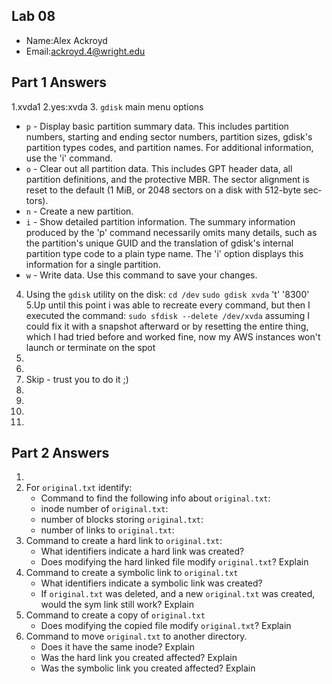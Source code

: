 ## Lab 08

- Name:Alex Ackroyd
- Email:ackroyd.4@wright.edu

## Part 1 Answers

1.xvda1
2.yes:xvda
3. `gdisk` main menu options
   - `p` - Display basic partition summary data. This includes partition numbers, starting and ending sector numbers,
              partition sizes, gdisk's partition types codes, and partition names. For additional information,  use  the
              'i' command.
   - `o` -  Clear out all partition data. This includes GPT header data, all partition definitions, and the protective
              MBR. The sector alignment is reset to the default (1 MiB, or 2048 sectors on a  disk  with  512-byte  sec‐
              tors).
   - `n` - Create  a  new partition.
   - `i` - Show detailed partition information. The summary information produced by the 'p' command necessarily omits
              many details, such as the partition's unique GUID and the translation of gdisk's internal  partition  type
              code to a plain type name. The 'i' option displays this information for a single partition.
   - `w` - Write data. Use this command to save your changes.
4. Using the `gdisk` utility on the disk: `cd /dev` `sudo gdisk xvda` 't' '8300'
5.Up until this point i was able to recreate every command, but then I executed the command: `sudo sfdisk --delete /dev/xvda` assuming I could fix it with a snapshot afterward or by resetting the entire thing, which I had tried before and worked fine, now my AWS instances won't launch or terminate on the spot
6.
7.
8. Skip - trust you to do it ;)
9.
10.
11.
12.

## Part 2 Answers

1.
2. For `original.txt` identify:
   - Command to find the following info about `original.txt`:
   - inode number of `original.txt`:
   - number of blocks storing `original.txt`:
   - number of links to `original.txt`:
3. Command to create a hard link to `original.txt`:
   - What identifiers indicate a hard link was created?
   - Does modifying the hard linked file modify `original.txt`? Explain
4. Command to create a symbolic link to `original.txt`
   - What identifiers indicate a symbolic link was created?
   - If `original.txt` was deleted, and a new `original.txt` was created, would the sym link still work? Explain
5. Command to create a copy of `original.txt`
   - Does modifying the copied file modify `original.txt`? Explain
6. Command to move `original.txt` to another directory.
   - Does it have the same inode? Explain
   - Was the hard link you created affected? Explain
   - Was the symbolic link you created affected? Explain
